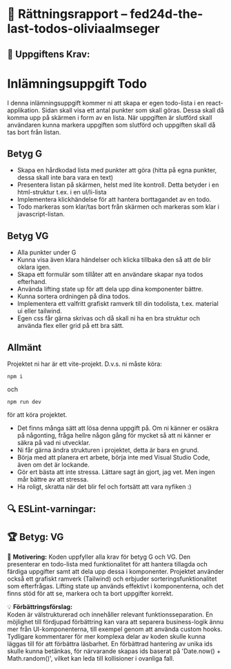 # 📌 Rättningsrapport – fed24d-the-last-todos-oliviaalmseger

## 🎯 Uppgiftens Krav:
# Inlämningsuppgift Todo

I denna inlämningsuppgift kommer ni att skapa er egen todo-lista i en react-applikation.
Sidan skall visa ett antal punkter som skall göras. Dessa skall då komma upp på skärmen i form av en lista. När uppgiften är slutförd skall användaren kunna markera uppgiften som slutförd och uppgiften skall då tas bort från listan.

## Betyg G

- Skapa en hårdkodad lista med punkter att göra (hitta på egna punkter, dessa skall inte bara vara en text)
- Presentera listan på skärmen, helst med lite kontroll. Detta betyder i en html-struktur t.ex. i en ul/li-lista
- Implementera klickhändelse för att hantera borttagandet av en todo.
- Todo markeras som klar/tas bort från skärmen och markeras som klar i javascript-listan.

## Betyg VG

- Alla punkter under G
- Kunna visa även klara händelser och klicka tillbaka den så att de blir oklara igen.
- Skapa ett formulär som tillåter att en användare skapar nya todos efterhand.
- Använda lifting state up för att dela upp dina komponenter bättre.
- Kunna sortera ordningen på dina todos.
- Implementera ett valfritt grafiskt ramverk till din todolista, t.ex. material ui eller tailwind.
- Egen css får gärna skrivas och då skall ni ha en bra struktur och använda flex eller grid på ett bra sätt.

## Allmänt

Projektet ni har är ett vite-projekt. D.v.s. ni måste köra:

```shell
npm i
```

och

```shell
npm run dev 
```

för att köra projektet.

- Det finns många sätt att lösa denna uppgift på. Om ni känner er osäkra på någonting, fråga hellre någon gång för mycket så att ni känner er säkra på vad ni utvecklar.
- Ni får gärna ändra strukturen i projektet, detta är bara en grund.
- Börja med att planera ert arbete, börja inte med Visual Studio Code, även om det är lockande.
- Gör ert bästa att inte stressa. Lättare sagt än gjort, jag vet. Men ingen mår bättre av att stressa.
- Ha roligt, skratta när det blir fel och fortsätt att vara nyfiken :)


## 🔍 ESLint-varningar:


## 🏆 **Betyg: VG**
📌 **Motivering:** Koden uppfyller alla krav för betyg G och VG. Den presenterar en todo-lista med funktionalitet för att hantera tillagda och färdiga uppgifter samt att dela upp dessa i komponenter. Projektet använder också ett grafiskt ramverk (Tailwind) och erbjuder sorteringsfunktionalitet som efterfrågas. Lifting state up används effektivt i komponenterna, och det finns stöd för att se, markera och ta bort uppgifter korrekt.

💡 **Förbättringsförslag:**  
Koden är välstrukturerad och innehåller relevant funktionsseparation. En möjlighet till fördjupad förbättring kan vara att separera business-logik ännu mer från UI-komponenterna, till exempel genom att använda custom hooks. Tydligare kommentarer för mer komplexa delar av koden skulle kunna läggas till för att förbättra läsbarhet. En förbättrad hantering av unika ids skulle kunna betänkas, för närvarande skapas ids baserat på 'Date.now() + Math.random()', vilket kan leda till kollisioner i ovanliga fall.
